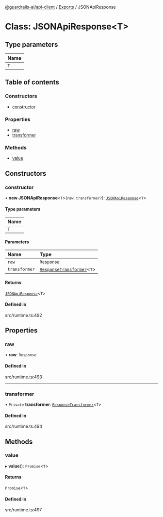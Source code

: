 [@guardrails-ai/api-client](../README.md) / [Exports](../modules.md) / JSONApiResponse

# Class: JSONApiResponse\<T\>

## Type parameters

| Name |
| :------ |
| `T` |

## Table of contents

### Constructors

- [constructor](JSONApiResponse.md#constructor)

### Properties

- [raw](JSONApiResponse.md#raw)
- [transformer](JSONApiResponse.md#transformer)

### Methods

- [value](JSONApiResponse.md#value)

## Constructors

### constructor

• **new JSONApiResponse**\<`T`\>(`raw`, `transformer?`): [`JSONApiResponse`](JSONApiResponse.md)\<`T`\>

#### Type parameters

| Name |
| :------ |
| `T` |

#### Parameters

| Name | Type |
| :------ | :------ |
| `raw` | `Response` |
| `transformer` | [`ResponseTransformer`](../interfaces/ResponseTransformer.md)\<`T`\> |

#### Returns

[`JSONApiResponse`](JSONApiResponse.md)\<`T`\>

#### Defined in

src/runtime.ts:492

## Properties

### raw

• **raw**: `Response`

#### Defined in

src/runtime.ts:493

___

### transformer

• `Private` **transformer**: [`ResponseTransformer`](../interfaces/ResponseTransformer.md)\<`T`\>

#### Defined in

src/runtime.ts:494

## Methods

### value

▸ **value**(): `Promise`\<`T`\>

#### Returns

`Promise`\<`T`\>

#### Defined in

src/runtime.ts:497
